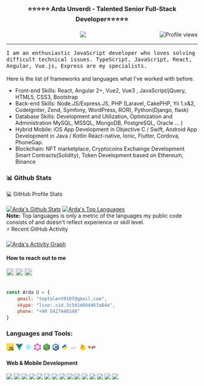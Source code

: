 <h3 align="center">⭐⭐⭐⭐⭐ Arda Unverdi - Talented Senior Full-Stack Developer⭐⭐⭐⭐⭐</h3>
<img src="https://gpvc.arturio.dev/yashitanamdeo" alt="Profile views" align='right'/> <a href="https://github.com/yashitanamdeo/yashitanamdeo/"> </a> 
<p align="center">
  <a href="https://github.com/DenverCoder1/readme-typing-svg"><img src="https://readme-typing-svg.herokuapp.com?lines=Talented+Senior+Front+End+Developer;Full+Stack+Web+Developer;Enthusiastic+Javascript+Developer;Always%20learning%20new%20things&center=true&width=380&height=45"></a>
</p>
<hr/>
<samp>
I am an enthusiastic JavaScript developer who loves solving difficult technical issues.
TypeScript, JavaScript, React, Angular, Vue.js, Express are my specialists.
</samp>
<br/>
<br/>
Here is the list of frameworks and languages what I've worked with before.

- Front-end Skills: React, Angular 2+, Vue2, Vue3 , JavaScript/jQuery,
  HTML5, CSS3, Bootstrap
- Back-end Skills:  Node.JS/Express.JS, 
  PHP (Laravel, CakePHP, Yii 1.x&2, CodeIgniter, Zend, 
  Symfony, WordPress, ROR), 
  Python(Django, flask)
- Database Skills: Development and Utilization,
	Optimization and Administration 
	MySQL, MSSQL, MongoDB, PostgreSQL, Oracle ... )
- Hybrid Mobile: iOS App Development in Objective C / Swift,
  Android App Development in Java / Kotlin
  React-native, Ionic, Flutter, Cordova, PhoneGap.
- Blockchain: NFT marketplace, Cryptocoins Exchainge Development
  Smart Contracts(Solidity), Token Development based on Ethereum, Binance

### 📊 Github Stats

<!-- https://github.com/anuraghazra/github-readme-stats -->
<summary>💻 GitHub Profile Stats</summary>
<br/>
<a href="https://github.com/anuraghazra/github-readme-stats"><img alt="Arda's Github Stats" src="https://github-readme-stats.vercel.app/api?username=ardau07&show_icons=true&count_private=true&theme=react&hide_border=true&bg_color=1F222E&title_color=F85D7F&icon_color=F8D866" height="192px"/></a>
<a href="https://github.com/anuraghazra/github-readme-stats"><img alt="Arda's Top Languages" src="https://github-readme-stats.vercel.app/api/top-langs/?username=ardau07&langs_count=8&layout=compact&theme=react&hide_border=true&bg_color=1F222E&title_color=F85D7F&icon_color=F8D866" height="192px"/></a>
<br/>
<b>Note:</b> Top languages is only a metric of the languages my public code consists of and doesn't reflect experience or skill level.

<!-- https://github.com/ashutosh00710/github-readme-activity-graph -->
<summary>⚡ Recent GitHub Activity</summary>
<br/>
<a href="https://github.com/ashutosh00710/github-readme-activity-graph"><img alt="Arda's Activity Graph" src="https://activity-graph.herokuapp.com/graph?username=ardau07&custom_title=Arda%20Unverdi's%20Contribution%20Graph&bg_color=1F222E&color=F8D866&line=F85D7F&point=FFFFFF&hide_border=true" /></a>
<br/>

<h4>How to reach out to me</h4>
<code><img src="https://user-images.githubusercontent.com/68467379/156589277-4141e6b0-abc0-457a-a237-edbf1e33d3e7.png?raw=true" width="20" height="20"/></code>
<code><img src="https://user-images.githubusercontent.com/68467379/156588352-bed86522-7c93-4726-ad82-fc3d641299a1.png?raw=true" width="20" height="20"/></code>
<code><img src="https://user-images.githubusercontent.com/68467379/156589760-061d5e38-b92e-4a5e-bda0-800a530be410.png?raw=true" width="20" height="20"/></code>
<br/><br/>


```javascript
const Arda U = {
	gmail: "toptalent0107@gmail.com",
	skype: "live:.cid.3c5d1d664d63a84e",
	phone: "+90 5427448140"
}
```


### Languages and Tools:

<code><img height="20" src="https://raw.githubusercontent.com/github/explore/80688e429a7d4ef2fca1e82350fe8e3517d3494d/topics/javascript/javascript.png"></code>
<code><img height="20" src="https://raw.githubusercontent.com/github/explore/80688e429a7d4ef2fca1e82350fe8e3517d3494d/topics/vue/vue.png"></code>
<code><img height="20" src="https://raw.githubusercontent.com/github/explore/80688e429a7d4ef2fca1e82350fe8e3517d3494d/topics/react/react.png"></code>
<code><img height="20" src="https://raw.githubusercontent.com/github/explore/5c058a388828bb5fde0bcafd4bc867b5bb3f26f3/topics/graphql/graphql.png"></code>
<code><img height="20" src="https://raw.githubusercontent.com/github/explore/80688e429a7d4ef2fca1e82350fe8e3517d3494d/topics/nodejs/nodejs.png"></code>
<code><img height="20" src="https://raw.githubusercontent.com/github/explore/80688e429a7d4ef2fca1e82350fe8e3517d3494d/topics/cpp/cpp.png"></code>
<code><img height="20" src="https://raw.githubusercontent.com/github/explore/80688e429a7d4ef2fca1e82350fe8e3517d3494d/topics/python/python.png"></code>
<code><img height="20" src="https://raw.githubusercontent.com/github/explore/80688e429a7d4ef2fca1e82350fe8e3517d3494d/topics/mysql/mysql.png"></code>
<code><img height="20" src="https://raw.githubusercontent.com/github/explore/80688e429a7d4ef2fca1e82350fe8e3517d3494d/topics/firebase/firebase.png"></code>
<code><img height="20" src="https://raw.githubusercontent.com/github/explore/80688e429a7d4ef2fca1e82350fe8e3517d3494d/topics/git/git.png"></code>

#### Web & Mobile Development

![](https://img.shields.io/badge/Framework-Angular-informational?style=flat&logo=angular&logoColor=white&color=3bac3a)
![](https://img.shields.io/badge/Framework-React-informational?style=flat&logo=react&logoColor=white&color=3bac3a)
![](https://img.shields.io/badge/Framework-Vue-informational?style=flat&logo=vue.js&logoColor=white&color=3bac3a)
![](https://img.shields.io/badge/Framework-React_Native-informational?style=flat&logo=react&logoColor=white&color=3bac3a)
![](https://img.shields.io/badge/Framework-Ionic-informational?style=flat&logo=ionic&logoColor=white&color=3bac3a)
![](https://img.shields.io/badge/Framework-Laravel-informational?style=flat&logo=laravel&logoColor=white&color=3bac3a)
![](https://img.shields.io/badge/Language-JavaScript-informational?style=flat&logo=javascript&logoColor=white&color=3bac3a)
![](https://img.shields.io/badge/Language-TypeScript-informational?style=flat&logo=typescript&logoColor=white&color=3bac3a)
![](https://img.shields.io/badge/Language-PHP-informational?style=flat&logo=php&logoColor=white&color=3bac3a)
![](https://img.shields.io/badge/Language-Python-informational?style=flat&logo=python&logoColor=white&color=3bac3a)
![](https://img.shields.io/badge/CI/CD-Github_Action-informational?style=flat&logo=github&logoColor=white&color=3bac3a)
![](https://img.shields.io/badge/Database-PostgreSQL-informational?style=flat&logo=postgresql&logoColor=white&color=3bac3a)
![](https://img.shields.io/badge/Database-MySQL-informational?style=flat&logo=mysql&logoColor=white&color=3bac3a)
![](https://img.shields.io/badge/Database-MongoDB-informational?style=flat&logo=mongodb&logoColor=white&color=3bac3a)
![](https://img.shields.io/badge/Database-Sqlite-informational?style=flat&logo=sqlite&logoColor=white&color=3bac3a)
